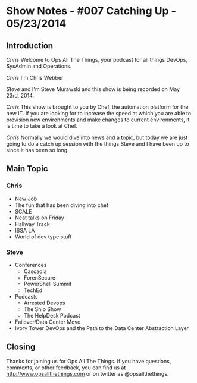 Show Notes - #007 Catching Up - 05/23/2014
===========================

Introduction
------------
*Chris* Welcome to Ops All The Things, your podcast for all things DevOps, SysAdmin and Operations.

*Chris* I'm Chris Webber

*Steve* and I'm Steve Murawski and this show is being recorded on May 23rd, 2014.

*Chris* This show is brought to you by Chef, the automation platform for the new IT. If you are looking for to increase the speed at which you are able to provision new environments and make changes to current environments, it is time to take a look at Chef. 

*Chris* Normally we would dive into news and a topic, but today we are just going to do a catch up session with the things Steve and I have been up to since it has been so long.

Main Topic
----------

### Chris

* New Job
* The fun that has been diving into chef
* SCALE
 * Neat talks on Friday
 * Hallway Track
* ISSA LA
* World of dev type stuff

### Steve

* Conferences
  * Cascadia
  * ForenSecure
  * PowerShell Summit
  * TechEd
* Podcasts
  * Arrested Devops
  * The Ship Show
  * The HelpDesk Podcast
* Failover/Data Center Move
* Ivory Tower DevOps and the Path to the Data Center Abstraction Layer

Closing
-------
Thanks for joining us for Ops All The Things.  If you have questions, comments, or other feedback, you can find us at <http://www.opsallthethings.com> or on twitter as @opsallthethings.
